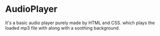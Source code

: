 # AudioPlayer
It's a basic audio player purely made by HTML and CSS. which plays the loaded mp3 file with along with a soothing background.
